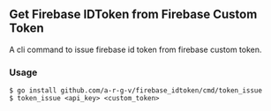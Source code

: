 ## Get Firebase IDToken from Firebase Custom Token

A cli command to issue firebase id token from firebase custom token.

### Usage

```
$ go install github.com/a-r-g-v/firebase_idtoken/cmd/token_issue
$ token_issue <api_key> <custom_token>
```
